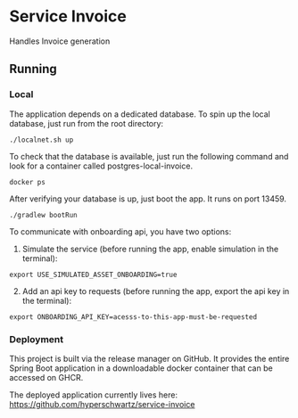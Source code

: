# Service Invoice
Handles Invoice generation

## Running

### Local
The application depends on a dedicated database.  To spin up the local database, just run from the root directory:
```shell
./localnet.sh up
```

To check that the database is available, just run the following command and look for a container called
postgres-local-invoice.
```shell
docker ps
```

After verifying your database is up, just boot the app.  It runs on port 13459.
```shell
./gradlew bootRun
```

To communicate with onboarding api, you have two options:
1. Simulate the service (before running the app, enable simulation in the terminal):
```shell
export USE_SIMULATED_ASSET_ONBOARDING=true
```
2. Add an api key to requests (before running the app, export the api key in the terminal):
```shell
export ONBOARDING_API_KEY=acesss-to-this-app-must-be-requested
```

### Deployment
This project is built via the release manager on GitHub.  It provides the entire Spring Boot application in a
downloadable docker container that can be accessed on GHCR.

The deployed application currently lives here: https://github.com/hyperschwartz/service-invoice
